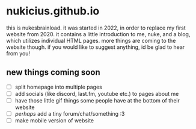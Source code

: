 # nukicius.github.io
this is nukesbrainload. it was started in 2022, in order to replace my first website from 2020. it contains a little introduction to me, nuke, and a blog, which utilizes individual HTML pages. more things are coming to the website though. if you would like to suggest anything, id be glad to hear from you!
## new things coming soon
- [ ] split homepage into multiple pages
- [ ] add socials (like discord, last.fm, youtube etc.) to pages about me
- [ ] have those little gif things some people have at the bottom of their website 
- [ ] *perhaps* add a tiny forum/chat/something :3
- [ ] make mobile version of website
